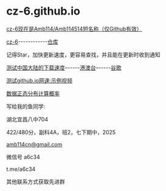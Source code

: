 # cz-6.github.io

[cz-6现在是Amb114/Amb114514短名称（仅Github有效）](https://github.com/Amb114)

[cz-6](https://github.com/cz-6)------------[仓库](https://github.com/cz-6/cz-6.github.io)

记得Star，加快更新速度，更容易查找，并且能在更新时收到通知

[测试中国大陆的下载速度](https://autopatchcn.yuanshen.com/client_app/download/pc_zip/20230821151113_kRtiSWdMasWNheoV/YuanShen_4.0.1.zip)–-----[港澳台](https://autopatchhk.yuanshen.com/client_app/download/pc_zip/20230821151229_NAlBxGiyKlVXWZQJ/GenshinImpact_4.0.1.zip)–-----[谷歌](https://www.google.com/search?q=%E7%BD%91%E9%80%9F%E6%B5%8B%E8%AF%95)

[测试github.io网速:示例视频](https://cz-6.github.io/f/example.mp4)

[数据正态分布计算概率](https://cz-6.github.io/f/正态分布/)

写给我的鱼同学:

湖北宜昌八中704

422/480分，副科4A，班2，七下期中，2025

amb114cn@gmail.com

微信号 a6c34

t.me/a6c34

其他联系方式获取先进群
